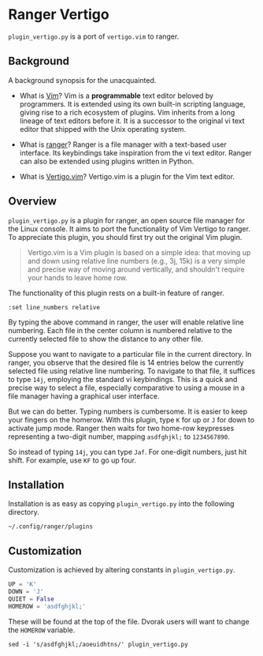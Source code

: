 # Ranger Vertigo

<!--
	FILENAME: README.md
	AUTHOR: Zachary Krepelka
	DATE: Saturday, March 9th, 2024
	ABOUT: A better way to move vertically in Ranger
	ORIGIN: https://github.com/zachary-krepelka/ranger-vertigo.git
	UPDATED: Friday, March 15th, 2024 at 7:50 PM
-->

`plugin_vertigo.py` is a port of `vertigo.vim` to ranger.

<!----------------------------------------------------------------------------->

## Background

A background synopsis for the unacquainted.

* What is [Vim][1]?  Vim is a **programmable** text editor beloved by
  programmers.  It is extended using its own built-in scripting language, giving
  rise to a rich ecosystem of plugins. Vim inherits from a long lineage of text
  editors before it. It is a successor to the original vi text editor that
  shipped with the Unix operating system.

* What is [ranger][2]?  Ranger is a file manager with a text-based user
  interface. Its keybindings take inspiration from the vi text editor.  Ranger
  can also be extended using plugins written in Python.

* What is [Vertigo.vim][3]?  Vertigo.vim is a plugin for the Vim text editor.

<!----------------------------------------------------------------------------->

## Overview

`plugin_vertigo.py` is a plugin for ranger, an open source file manager for the
Linux console. It aims to port the functionality of Vim Vertigo to ranger.  To
appreciate this plugin, you should first try out the original Vim plugin.

> Vertigo.vim is a Vim plugin is based on a simple idea: that moving up and down
using relative line numbers (e.g., 3j, 15k) is a very simple and precise way of
moving around vertically, and shouldn't require your hands to leave home row.

The functionality of this plugin rests on a built-in feature of ranger.

```
:set line_numbers relative
```

By typing the above command in ranger, the user will enable relative line
numbering. Each file in the center column is numbered relative to the currently
selected file to show the distance to any other file.

Suppose you want to navigate to a particular file in the current directory.  In
ranger, you observe that the desired file is 14 entries below the currently
selected file using relative line numbering. To navigate to that file, it
suffices to type `14j`, employing the standard vi keybindings. This is a quick
and precise way to select a file, especially comparative to using a mouse in a
file manager having a graphical user interface.

But we can do better. Typing numbers is cumbersome. It is easier to keep your
fingers on the homerow.  With this plugin, type `K` for up or `J` for down to
activate jump mode.  Ranger then waits for two home-row keypresses representing
a two-digit number, mapping `asdfghjkl;` to `1234567890`.

So instead of typing `14j`, you can type `Jaf`. For one-digit numbers, just hit
shift. For example, use `KF` to go up four.

<!----------------------------------------------------------------------------->

## Installation

Installation is as easy as copying `plugin_vertigo.py` into the following
directory.

```
~/.config/ranger/plugins
```
<!----------------------------------------------------------------------------->

## Customization

Customization is achieved by altering constants in `plugin_vertigo.py`.

```python
UP = 'K'
DOWN = 'J'
QUIET = False
HOMEROW = 'asdfghjkl;'
```

These will be found at the top of the file.  Dvorak users will want to change
the `HOMEROW` variable.

```
sed -i 's/asdfghjkl;/aoeuidhtns/' plugin_vertigo.py
```

<!-- References and Footnotes ------------------------------------------------->

[1]: https://en.wikipedia.org/wiki/Vim_(text_editor)
[2]: https://en.wikipedia.org/wiki/Ranger_(file_manager)
[3]: https://github.com/prendradjaja/vim-vertigo
[4]: https://github.com/zachary-krepelka/ranger-vertigo.git
